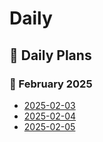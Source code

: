 # Daily

## 📌 Daily Plans
### 📌 February 2025

- [2025-02-03](2025-02-03.md)  
- [2025-02-04](2025-02-04.md)  
- [2025-02-05](2025-02-05.md)  
